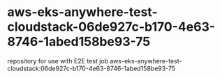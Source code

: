 # aws-eks-anywhere-test-cloudstack-06de927c-b170-4e63-8746-1abed158be93-75
repository for use with E2E test job aws-eks-anywhere-test-cloudstack:06de927c-b170-4e63-8746-1abed158be93-75
